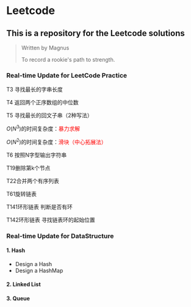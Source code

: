 # Leetcode
## This is a repository for the Leetcode solutions

> Written by Magnus
>
> To record a rookie's path to strength.

### Real-time Update for LeetCode Practice
T3 寻找最长的字串长度

T4 返回两个正序数组的中位数

T5 寻找最长的回文子串（2种写法）

$O(N^3)$的时间复杂度：<font color=red>暴力求解</font>

$O(N^2)$的时间复杂度：<font color=red>滑块（中心拓展法）</font>   

T6 按照N字型输出字符串

T19删除第k个节点

T22合并两个有序列表

T61旋转链表

T141环形链表 判断是否有环

T142环形链表 寻找链表环的起始位置
### Real-time Update for DataStructure
#### 1. Hash
*   Design a Hash
*   Design a HashMap
#### 2. Linked List
#### 3. Queue